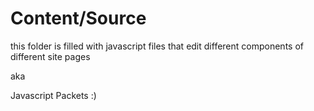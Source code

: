 # Content/Source
this folder is filled with javascript files 
that edit different components of different site pages

aka

Javascript Packets :)
